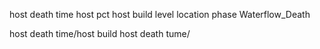 host death time
host pct
host build
level
location
phase
Waterflow_Death

host death time/host build
host death tume/